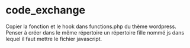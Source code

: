 # code_exchange
Copier la fonction et le hook dans functions.php du thème wordpress.
Penser à créer dans le même répertoire un répertoire fille nommé js dans lequel il faut mettre le fichier javascript.
